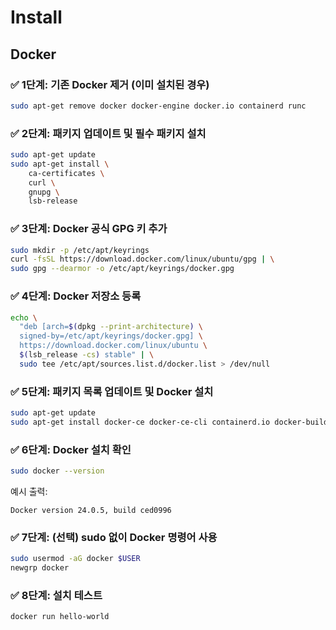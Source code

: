 # Install
## Docker
### ✅ 1단계: 기존 Docker 제거 (이미 설치된 경우)
```bash
sudo apt-get remove docker docker-engine docker.io containerd runc
```

### ✅ 2단계: 패키지 업데이트 및 필수 패키지 설치

```bash
sudo apt-get update
sudo apt-get install \
    ca-certificates \
    curl \
    gnupg \
    lsb-release
```

### ✅ 3단계: Docker 공식 GPG 키 추가

```bash
sudo mkdir -p /etc/apt/keyrings
curl -fsSL https://download.docker.com/linux/ubuntu/gpg | \
sudo gpg --dearmor -o /etc/apt/keyrings/docker.gpg
```

### ✅ 4단계: Docker 저장소 등록

```bash
echo \
  "deb [arch=$(dpkg --print-architecture) \
  signed-by=/etc/apt/keyrings/docker.gpg] \
  https://download.docker.com/linux/ubuntu \
  $(lsb_release -cs) stable" | \
  sudo tee /etc/apt/sources.list.d/docker.list > /dev/null
```

### ✅ 5단계: 패키지 목록 업데이트 및 Docker 설치

```bash
sudo apt-get update
sudo apt-get install docker-ce docker-ce-cli containerd.io docker-buildx-plugin docker-compose-plugin
```

### ✅ 6단계: Docker 설치 확인

```bash
sudo docker --version
```

예시 출력:

```
Docker version 24.0.5, build ced0996
```

### ✅ 7단계: (선택) sudo 없이 Docker 명령어 사용

```bash
sudo usermod -aG docker $USER
newgrp docker
```

### ✅ 8단계: 설치 테스트

```bash
docker run hello-world
```
